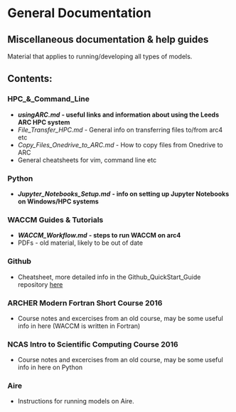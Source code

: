 # General Documentation
## Miscellaneous documentation &amp; help guides

Material that applies to running/developing all types of models.

## Contents:

### HPC_&_Command_Line

- ***usingARC.md*** **- useful links and information about using the Leeds ARC HPC system**
- *File_Transfer_HPC.md* - General info on transferring files to/from arc4 etc
- *Copy_Files_Onedrive_to_ARC.md* - How to copy files from Onedrive to ARC
- General cheatsheets for vim, command line etc

### Python
- ***Jupyter_Notebooks_Setup.md*** **- info on setting up Jupyter Notebooks on Windows/HPC systems**
      
### WACCM Guides & Tutorials
- ***WACCM_Workflow.md*** **- steps to run WACCM on arc4**
- PDFs - old material, likely to be out of date 

### Github
- Cheatsheet, more detailed info in the Github_QuickStart_Guide repository [here](https://github.com/UoL-Planetary-Modelling/Github_QuickStart_Guide)

### ARCHER Modern Fortran Short Course 2016
- Course notes and excercises from an old course, may be some useful info in here (WACCM is written in Fortran)
    
### NCAS Intro to Scientific Computing Course 2016
- Course notes and excercises from an old course, may be some useful info in here on Python

### Aire
- Instructions for running models on Aire.
